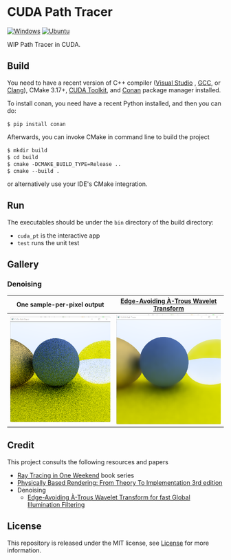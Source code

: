 # CUDA Path Tracer

[![Windows](https://github.com/LesleyLai/cuda-path-tracer/actions/workflows/Windows.yml/badge.svg)](https://github.com/LesleyLai/cuda-path-tracer/actions/workflows/Windows.yml)
[![Ubuntu](https://github.com/LesleyLai/cuda-path-tracer/actions/workflows/Ubuntu.yml/badge.svg)](https://github.com/LesleyLai/cuda-path-tracer/actions/workflows/Ubuntu.yml)

WIP Path Tracer in CUDA.

## Build

You need to have a recent version of C++ compiler ([Visual Studio](https://www.visualstudio.com/)
, [GCC](https://gcc.gnu.org/), or [Clang](https://clang.llvm.org/)), CMake
3.17+, [CUDA Toolkit](https://developer.nvidia.com/cuda-downloads), and [Conan](https://conan.io/) package manager
installed.

To install conan, you need have a recent Python installed, and then you can do:

```
$ pip install conan
```

Afterwards, you can invoke CMake in command line to build the project

```
$ mkdir build
$ cd build
$ cmake -DCMAKE_BUILD_TYPE=Release ..
$ cmake --build .
```

or alternatively use your IDE's CMake integration.

## Run

The executables should be under the `bin` directory of the build directory:

- `cuda_pt` is the interactive app
- `test` runs the unit test

## Gallery

### Denoising

One sample-per-pixel output | [Edge-Avoiding À-Trous Wavelet Transform](https://jo.dreggn.org/home/2010_atrous.pdf) |
|---|---|
|![](images/1spp.png)|![](images/1spp_atrous_denoised.png)|

## Credit

This project consults the following resources and papers

- [Ray Tracing in One Weekend](https://raytracing.github.io/) book series
- [Physically Based Rendering: From Theory To Implementation 3rd edition](https://www.pbr-book.org/)
- Denoising
    - [Edge-Avoiding À-Trous Wavelet Transform for fast Global Illumination Filtering](https://jo.dreggn.org/home/2010_atrous.pdf)

## License

This repository is released under the MIT license, see [License](file:License) for more information.
